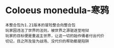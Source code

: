 # **Coloeus monedula-寒鸦**

    本整合包为1.21版本的冒险整合向整合包
    玩家因违法了世界的法则，被世界之源驱逐至地狱
    玩家的目标便是重返主世界，让这一切的始作俑者付出代价
    切记，目之所及皆为战场、没代价的帮助都是陷阱
